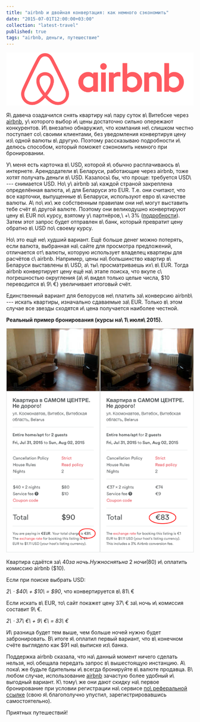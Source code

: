 ```yaml
---
title: "airbnb и двойная конвертация: как немного сэкономить"
date: "2015-07-01T12:00:00+03:00"
collection: "latest-travel"
published: true
tags: "airbnb, деньги, путешествие"
---
```


![](/images/3rd-party/airbnb-logo.png)

Я\ давеча озадачился снять квартиру на\ пару суток в\ Витебске через [airbnb], у\ которого выбор и\ цены достаточно 
сильно опережают конкурентов. И\ внезапно обнаружил, что компания не\ слишком честно поступает со\ своими клиентами, без 
уведомления конвертируя цену из\ одной валюты в\ другую. Поэтому рассказываю подробности и\ делюсь способом, который 
поможет сэкономить немного при бронировании.

<!--more-->

У\ меня есть карточка в\ USD, которой я\ обычно расплачиваюсь в\ интернете. Арендодатели в\ Беларуси, работающие через 
airbnb, тоже хотят получать деньги в\ USD. Казалось\ бы, что проще: требуется USD\ --- снимается USD. Но\ у\ airbnb 
за\ каждой страной закреплена определённая валюта, и\ для Беларуси это EUR. Т.е. они считают, что все карточки, 
выпущенные в\ Беларуси, используют евро в\ качестве валюты. А\ по\ их\ же собственным правилам они не\ могут выставить 
тебе счёт в\ другой валюте. Поэтому они великодушно конвертируют цену в\ EUR по\ курсу, взятому у\ партнёров,\ +\ 3% 
([подробности][faq]). Затем этот запрос будет отправлен в\ банк, который превратит цену обратно в\ USD по\ своему курсу.

Но\ это ещё не\ худший вариант. Ещё больше денег можно потерять, если валюта, выбранная на\ сайте для просмотра 
предложений, отличается от\ валюты, которую использует владелец квартиры для расчётов с\ airbnb. Например, цены 
на\ большинство квартир в\ Беларуси выставлены в\ USD, а\ ты\ просматриваешь их\ в\ EUR. Тогда airbnb конвертирует цену 
ещё на\ этапе поиска, что вкупе с\ погрешностью округления (а\ я\ видел только целые числа, $10 переводится в\ 9\ €) 
увеличивает итоговый счёт.

Единственный вариант для белорусов не\ платить за\ конверсию airbnb\ --- искать квартиры, изначально сдаваемые за\ EUR. 
Только в\ этом случае все звезды сходятся и\ цена получается наиболее честной.

**Реальный пример бронирования (курсы на\ 1\ июля\ 2015).**

![](/images/screenshots/airbnb-currency.png)

Квартира сдаётся за\ $40 за\ ночь. Нужно снять на\ 2\ ночи ($80) и\ оплатить комиссию airbnb ($10).

Если при поиске выбрать USD:

*2\ &sdot; $40\ + $10\ = $90*, что конвертируется в\ 81\ €

Если искать в\ EUR, то\ сайт покажет цену 37\ € за\ ночь и\ комиссия составит 9\ €.

*2\ &sdot; 37\ €\ + 9\ €\ = 83\ €*

И\ разница будет тем выше, чем больше ночей нужно будет забронировать. В\ итоге я\ оплатил первый вариант, что 
в\ конечном счёте выглядело как $91 на\ выписке из\ банка.

Поддержка airbnb сказала, что на\ данный момент ничего сделать нельзя, но\ обещала передать запрос в\ вышестоящую 
инстанцию. А\ пока\ же будьте бдительны и\ всегда бронируйте в\ валюте продавца. В\ любом случае, использование [airbnb] 
зачастую более удобный и\ выгодный вариант. К\ тому\ же они дают скидку на\ первое бронирование при условии регистрации 
на\ сервисе [по\ реферальной ссылке][airbnb] (свою я\ благополучно упустил, зарегистрировавшись самостоятельно). 

Приятных путешествий!

[airbnb]: www.airbnb.com/c/mdikun?s=8
[faq]: https://www.airbnb.com/support/article/502
